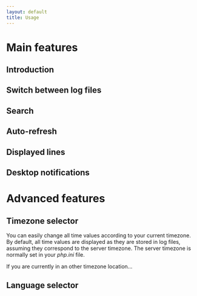 ```yaml
---
layout: default
title: Usage
---
```


# Main features

##  Introduction

## Switch between log files

## Search

## Auto-refresh

## Displayed lines

## Desktop notifications

# Advanced features

## Timezone selector

You can easily change all time values according to your current timezone. By default, all time values are displayed as they are stored in log files, assuming they correspond to the server timezone. The server timezone is normally set in your *php.ini* file.

If you are currently in an other timezone location...

##  Language selector